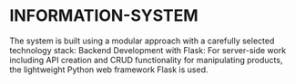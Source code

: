 # INFORMATION-SYSTEM
The system is built using a modular approach with a carefully selected technology stack: Backend Development with Flask: For server-side work including API creation and CRUD functionality for manipulating products, the lightweight Python web framework Flask is used.
